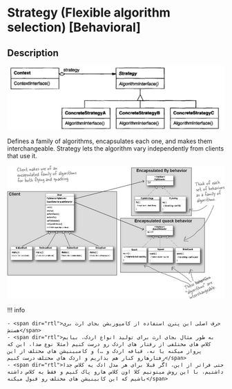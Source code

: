 # Strategy (Flexible algorithm selection) [Behavioral]

## Description

![](strategy/image1.jpg)

Defines a family of algorithms, encapsulates each one, and makes them interchangeable. Strategy lets the algorithm vary independently from clients that use it.

![](strategy/image2.jpg)

!!! info

    - <span dir="rtl">حرف اصلی این پترن استفاده از کامپوزیشن بجای ارث بری هستش</span>
    - <span dir="rtl">به طور مثال بجای ارث برای تولید انواع اردک، بیایم کلاس های مختلفی از رفتار های اردک رو درست کنیم (مثلا نوع صدا، این که پرواز میکنه یا نه، قیافه اردک و …) و کامبینیشن های مختلف از این رفتارهارو کنار هم بذاریم و اردک های مختلف درست کنیم</span>
    - <span dir="rtl">حتی فراتر از این، اگر قبلا برای هر مدل ادک یه کلاس جدا داشتیم، با این روش میتونیم کلا اون کلاس هارو پاک کنیم و فقط یه کلاس داشته باشیم که این کابینیشن های مختلف رو قبول میکنه</span>
